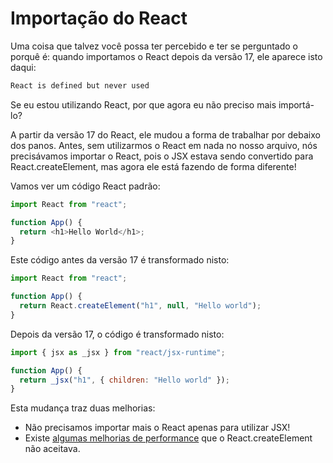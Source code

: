 # Importação do React

Uma coisa que talvez você possa ter percebido e ter se perguntado o porquê é: quando importamos o React depois da versão 17, ele aparece isto daqui:

```js
React is defined but never used
```

Se eu estou utilizando React, por que agora eu não preciso mais importá-lo?

A partir da versão 17 do React, ele mudou a forma de trabalhar por debaixo dos panos. Antes, sem utilizarmos o React em nada no nosso arquivo, nós precisávamos importar o React, pois o JSX estava sendo convertido para React.createElement, mas agora ele está fazendo de forma diferente!

Vamos ver um código React padrão:

```js
import React from "react";

function App() {
  return <h1>Hello World</h1>;
}
```

Este código antes da versão 17 é transformado nisto:

```js
import React from "react";

function App() {
  return React.createElement("h1", null, "Hello world");
}
```

Depois da versão 17, o código é transformado nisto:

```js
import { jsx as _jsx } from "react/jsx-runtime";

function App() {
  return _jsx("h1", { children: "Hello world" });
}
```

Esta mudança traz duas melhorias:

- Não precisamos importar mais o React apenas para utilizar JSX!
- Existe [algumas melhorias de performance](https://github.com/reactjs/rfcs/blob/createlement-rfc/text/0000-create-element-changes.md#motivation) que o React.createElement não aceitava.
